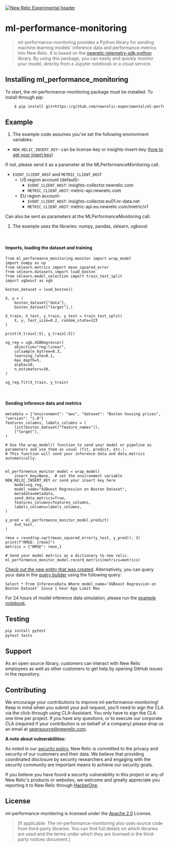 [![New Relic Experimental header](https://github.com/newrelic/opensource-website/raw/master/src/images/categories/Experimental.png)](https://opensource.newrelic.com/oss-category/#new-relic-experimental)
# ml-performance-monitoring

>   ml-performance-monitoring provides a Python library for sending machine learning models' inference data and performance metrics into New Relic. It is based on the [newrelic-telemetry-sdk-python](https://github.com/newrelic/newrelic-telemetry-sdk-python) library. By using this package, you can easily and quickly monitor your model, directly from a Jupyter notebook or a cloud service.

## Installing ml_performance_monitoring
To start, the ml-performance-monitoring package must be installed. To install through pip:
```bash
    $ pip install git+https://github.com/newrelic-experimental/ml-performance-monitoring.git
```

## Example
1. The example code assumes you've set the following environment variables:

* ``NEW_RELIC_INSERT_KEY``- can be license-key or insights-insert-key ([how to get your insert key](https://docs.newrelic.com/docs/apis/intro-apis/new-relic-api-keys/#insights-insert-key))

If not, please send it as a parameter at the MLPerformanceMonitoring call.

* ``EVENT_CLIENT_HOST`` and ``METRIC_CLIENT_HOST``
  * US region account (default)-
    * ``EVENT_CLIENT_HOST``: insights-collector.newrelic.com
    * ``METRIC_CLIENT_HOST``: metric-api.newrelic.com
  * EU region account-
    * ``EVENT_CLIENT_HOST``: insights-collector.eu01.nr-data.net
    * ``METRIC_CLIENT_HOST``: metric-api.eu.newrelic.com/metric/v1

Can also be sent as parameters at the MLPerformanceMonitoring call.

2. The example uses the libraries: numpy, pandas, sklearn, xgboost


<br>

#### Imports, loading the dataset and training
```
from ml_performance_monitoring.monitor import wrap_model
import numpy as np
from sklearn.metrics import mean_squared_error
from sklearn.datasets import load_boston
from sklearn.model_selection import train_test_split
import xgboost as xgb

boston_dataset = load_boston()

X, y = (
    boston_dataset["data"],
    boston_dataset["target"],)

X_train, X_test, y_train, y_test = train_test_split(
    X, y, test_size=0.2, random_state=123
)

print(X_train[:5], y_train[:5])

xg_reg = xgb.XGBRegressor(
    objective="reg:linear",
    colsample_bytree=0.3,
    learning_rate=0.1,
    max_depth=5,
    alpha=10,
    n_estimators=10,
)

xg_reg.fit(X_train, y_train)
```
<br>


#### Sending inference data and metrics
```
metadata = {"environment": "aws", "dataset": "Boston housing prices", "version": "1.0"}
features_columns, labels_columns = (
    list(boston_dataset["feature_names"]),
    ["target"],
)

# Use the wrap_model() function to send your model or pipeline as parameters and use them as usual (fit, predict, etc.).
# This function will send your inference data and data_metrics automatically.


ml_performence_monitor_model = wrap_model(
    insert_key=None,  # set the environment variable NEW_RELIC_INSERT_KEY or send your insert key here
    model=xg_reg,
    model_name="XGBoost Regression on Boston Dataset",
    metadata=metadata,
    send_data_metrics=True,
    features_columns=features_columns,
    labels_columns=labels_columns,
)

y_pred = ml_performence_monitor_model.predict(
    X=X_test,
)

rmse = round(np.sqrt(mean_squared_error(y_test, y_pred)), 3)
print(f"RMSE: {rmse}")
metrics = {"RMSE": rmse,}

# Send your model metrics as a dictionary to new relic.
ml_performence_monitor_model.record_metrics(metrics=metrics)
```

[Check out the new entity that was created](https://one.newrelic.com/).
Alternatively, you can query your data in the [query builder](https://docs.newrelic.com/docs/query-your-data/explore-query-data/query-builder/use-advanced-nrql-mode-query-data/)
 using the following query:
```
Select * From InferenceData Where model_name='XGBoost Regression on Boston Dataset' Since 1 hour Ago Limit Max
```

For 24 hours of model inference data simulation, please run the [example notebook](https://github.com/newrelic-experimental/ml-performance-monitoring/blob/main/examples/sklearn.RandomForestClassifier_on_Iris_dataset.ipynb).

## Testing
```bash
pip install pytest
pytest tests
```

## Support
As an open source library, customers can interact with New Relic employees as well as other customers to get help by opening GitHub issues in the repository.

## Contributing
We encourage your contributions to improve ml-performance-monitoring! Keep in mind when you submit your pull request, you'll need to sign the CLA via the click-through using CLA-Assistant. You only have to sign the CLA one time per project.
If you have any questions, or to execute our corporate CLA (required if your contribution is on behalf of a company) please drop us an email at opensource@newrelic.com.

**A note about vulnerabilities:**

As noted in our [security policy](../../security/policy), New Relic is committed to the privacy and security of our customers and their data. We believe that providing coordinated disclosure by security researchers and engaging with the security community are important means to achieve our security goals.

If you believe you have found a security vulnerability in this project or any of New Relic's products or websites, we welcome and greatly appreciate you reporting it to New Relic through [HackerOne](https://hackerone.com/newrelic).

## License
ml-performance-monitoring is licensed under the [Apache 2.0](http://apache.org/licenses/LICENSE-2.0.txt) License.
>[If applicable: The ml-performance-monitoring also uses source code from third-party libraries. You can find full details on which libraries are used and the terms under which they are licensed in the third-party notices document.]

